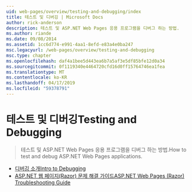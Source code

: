 ```yaml
---
uid: web-pages/overview/testing-and-debugging/index
title: 테스트 및 디버깅 | Microsoft Docs
author: rick-anderson
description: 테스트 및 ASP.NET Web Pages 응용 프로그램을 디버그 하는 방법.
ms.author: riande
ms.date: 09/08/2014
ms.assetid: 1cc6d774-e991-4aa1-8efd-e83a4e0ba247
msc.legacyurl: /web-pages/overview/testing-and-debugging
msc.type: chapter
ms.openlocfilehash: daf4a1bee5d443ea6b7a5af3e5df85bfe12d0a34
ms.sourcegitcommit: 0f1119340e4464720cfd16d0ff15764746ea1fea
ms.translationtype: MT
ms.contentlocale: ko-KR
ms.lasthandoff: 04/17/2019
ms.locfileid: "59378791"
---
```

# <a name="testing-and-debugging"></a><span data-ttu-id="58192-103">테스트 및 디버깅</span><span class="sxs-lookup"><span data-stu-id="58192-103">Testing and Debugging</span></span>

> <span data-ttu-id="58192-104">테스트 및 ASP.NET Web Pages 응용 프로그램을 디버그 하는 방법.</span><span class="sxs-lookup"><span data-stu-id="58192-104">How to test and debug ASP.NET Web Pages applications.</span></span>


- [<span data-ttu-id="58192-105">디버깅 소개</span><span class="sxs-lookup"><span data-stu-id="58192-105">Intro to Debugging</span></span>](introduction-to-debugging.md)
- [<span data-ttu-id="58192-106">ASP.NET 웹 페이지(Razor) 문제 해결 가이드</span><span class="sxs-lookup"><span data-stu-id="58192-106">ASP.NET Web Pages (Razor) Troubleshooting Guide</span></span>](aspnet-web-pages-razor-troubleshooting-guide.md)
